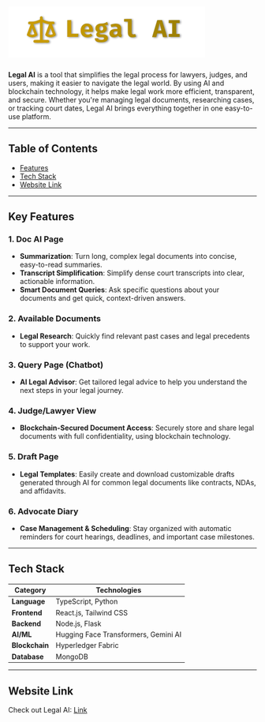 # ![Legal AI Logo](public/logo.png)

**Legal AI** is a tool that simplifies the legal process for lawyers, judges, and users, making it easier to navigate the legal world. By using AI and blockchain technology, it helps make legal work more efficient, transparent, and secure. Whether you're managing legal documents, researching cases, or tracking court dates, Legal AI brings everything together in one easy-to-use platform.

---

## Table of Contents
- [Features](#key-features)
- [Tech Stack](#tech-stack)
- [Website Link](#website-link)

---

## Key Features

### 1. **Doc AI Page** 
- **Summarization**: Turn long, complex legal documents into concise, easy-to-read summaries.  
- **Transcript Simplification**: Simplify dense court transcripts into clear, actionable information.  
- **Smart Document Queries**: Ask specific questions about your documents and get quick, context-driven answers.

### 2. **Available Documents**
- **Legal Research**: Quickly find relevant past cases and legal precedents to support your work.

### 3. **Query Page (Chatbot)**
- **AI Legal Advisor**: Get tailored legal advice to help you understand the next steps in your legal journey.

### 4. **Judge/Lawyer View**
- **Blockchain-Secured Document Access**: Securely store and share legal documents with full confidentiality, using blockchain technology.

### 5. **Draft Page**
- **Legal Templates**: Easily create and download customizable drafts generated through AI for common legal documents like contracts, NDAs, and affidavits.

### 6. **Advocate Diary**
- **Case Management & Scheduling**: Stay organized with automatic reminders for court hearings, deadlines, and important case milestones.

---

## Tech Stack

| **Category**   | **Technologies**                                        |
|----------------|---------------------------------------------------------|
| **Language**   | TypeScript, Python                                      |
| **Frontend**   | React.js, Tailwind CSS                                  |
| **Backend**    | Node.js, Flask                                          |
| **AI/ML**      | Hugging Face Transformers, Gemini AI                    |
| **Blockchain** | Hyperledger Fabric                                      |
| **Database**   | MongoDB                                                 |

---

## Website Link 
Check out Legal AI: [Link](https://legalai-eight.vercel.app)

